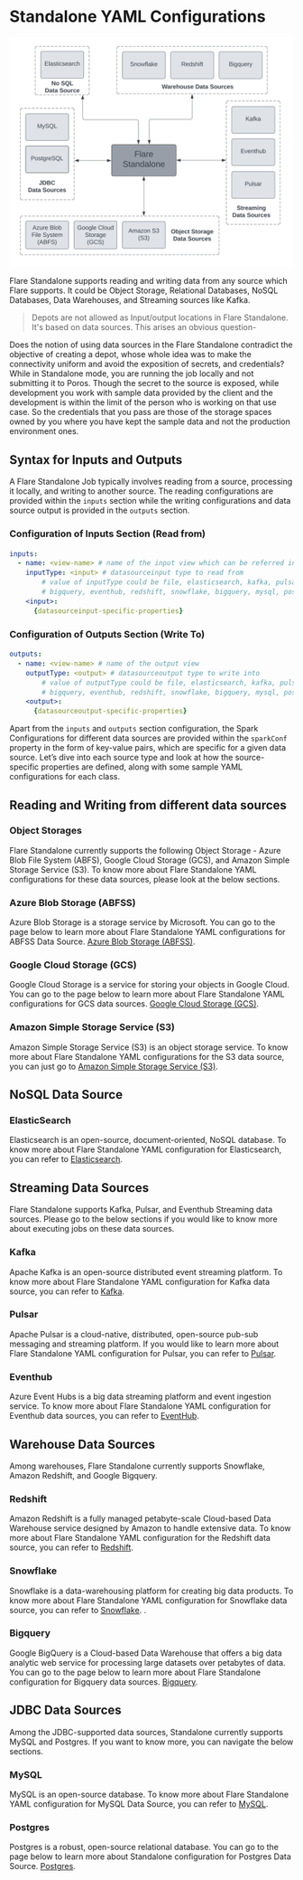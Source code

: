 # Standalone YAML Configurations
 
<center>

![Picture](./Flare_Standalone_ex.svg)

</center>

Flare Standalone supports reading and writing data from any source which Flare supports. It could be Object Storage, Relational Databases, NoSQL Databases, Data Warehouses, and Streaming sources like Kafka.

> Depots are not allowed as Input/output locations in Flare Standalone. It's based on data sources. This arises an obvious question-

Does the notion of using data sources in the Flare Standalone contradict the objective of creating a depot, whose whole idea was to make the connectivity uniform and avoid the exposition of secrets, and credentials?
While in Standalone mode, you are running the job locally and not submitting it to Poros. Though the secret to the source is exposed, while development you work with sample data provided by the client and the development is within the limit of the person who is working on that use case. So the credentials that you pass are those of the storage spaces owned by you where you have kept the sample data and not the production environment ones.
> 

## Syntax for Inputs and Outputs

A Flare Standalone Job typically involves reading from a source, processing it locally, and writing to another source. The reading configurations are provided within the `inputs` section while the writing configurations and data source output is provided in the `outputs` section.

### Configuration of Inputs Section (Read from)

```yaml
inputs:
  - name: <view-name> # name of the input view which can be referred in steps
    inputType: <input> # datasourceinput type to read from
		# value of inputType could be file, elasticsearch, kafka, pulsar,
		# bigquery, eventhub, redshift, snowflake, bigquery, mysql, postgres
    <input>:
      {datasourceinput-specific-properties}
```

### Configuration of Outputs Section (Write To)

```yaml
outputs:
  - name: <view-name> # name of the output view
    outputType: <output> # datasourceoutput type to write into
		# value of outputType could be file, elasticsearch, kafka, pulsar,
		# bigquery, eventhub, redshift, snowflake, bigquery, mysql, postgres
    <output>:
      {datasourceoutput-specific-properties}
```

Apart from the `inputs` and `outputs` section configuration, the Spark Configurations for different data sources are provided within the `sparkConf` property in the form of key-value pairs, which are specific for a given data source. Let’s dive into each source type and look at how the source-specific properties are defined, along with some sample YAML configurations for each class.

## Reading and Writing from different data sources

### Object Storages

Flare Standalone currently supports the following Object Storage - Azure Blob File System (ABFS), Google Cloud Storage (GCS), and Amazon Simple Storage Service (S3). To know more about Flare Standalone YAML configurations for these data sources, please look at the below sections.

### Azure Blob Storage (ABFSS)

Azure Blob Storage is a storage service by Microsoft. You can go to the page below to learn more about Flare Standalone YAML configurations for ABFSS Data Source.
[Azure Blob Storage (ABFSS)](Standalone%20YAML%20Configurations/Azure%20Blob%20Storage%20(ABFSS).md).

### Google Cloud Storage (GCS)

Google Cloud Storage is a service for storing your objects in Google Cloud. You can go to the page below to learn more about  Flare Standalone YAML configurations for GCS data sources.
[Google Cloud Storage (GCS)](./Google%20Cloud%20Storage%20(GCS).md).

### Amazon Simple Storage Service (S3)

Amazon Simple Storage Service (S3) is an object storage service. To know more about Flare Standalone YAML configurations for the S3 data source, you can just go to
[Amazon Simple Storage Service (S3)](./Amazon%20Simple%20Storage%20Service%20(S3).md).

## NoSQL Data Source

### ElasticSearch

Elasticsearch is an open-source, document-oriented, NoSQL database. To know more about Flare Standalone YAML configuration for Elasticsearch, you can refer to
[Elasticsearch](./Elasticsearch.md).

## Streaming Data Sources

Flare Standalone supports Kafka, Pulsar, and Eventhub Streaming data sources. Please go to the below sections if you would like to know more about executing jobs on these data sources.

### Kafka

Apache Kafka is an open-source distributed event streaming platform. To know more about Flare Standalone YAML configuration for Kafka data source, you can refer to
[Kafka](./Kafka.md).

### Pulsar

Apache Pulsar is a cloud-native, distributed, open-source pub-sub messaging and streaming platform. If you would like to learn more about Flare Standalone YAML configuration for Pulsar, you can refer to
[Pulsar](./Pulsar.md).

### Eventhub

Azure Event Hubs is a big data streaming platform and event ingestion service. To know more about Flare Standalone YAML configuration for Eventhub data sources, you can refer to
[EventHub](./EventHub.md).

## Warehouse Data Sources

Among warehouses, Flare Standalone currently supports Snowflake, Amazon Redshift, and Google Bigquery. 

### Redshift

Amazon Redshift is a fully managed petabyte-scale Cloud-based Data Warehouse service designed by Amazon to handle extensive data. To know more about Flare Standalone YAML configuration for the Redshift data source, you can refer to
[Redshift](./Redshift.md).

### Snowflake

Snowflake is a data-warehousing platform for creating big data products. To know more about Flare Standalone YAML configuration for Snowflake data source, you can refer to
[Snowflake](./Snowflake.md).
.
### Bigquery

Google BigQuery is a Cloud-based Data Warehouse that offers a big data analytic web service for processing large datasets over petabytes of data. You can go to the page below to learn more about Flare Standalone configuration for Bigquery data sources.
[Bigquery](./Bigquery.md).

## JDBC Data Sources

Among the JDBC-supported data sources, Standalone currently supports MySQL and Postgres. If you want to know more, you can navigate the below sections.

### MySQL

MySQL is an open-source database. To know more about Flare Standalone YAML configuration for MySQL Data Source, you can refer to
[MySQL](./MySQL.md).

### Postgres

Postgres is a robust, open-source relational database. You can go to the page below to learn more about Standalone configuration for Postgres Data Source.
[Postgres](./Postgres.md).